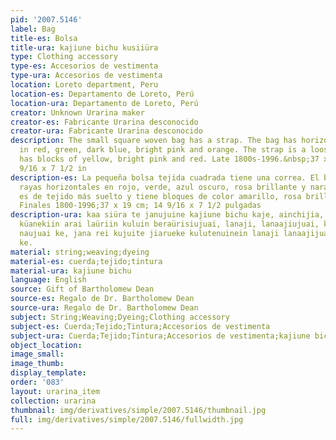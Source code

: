 ```yaml
---
pid: '2007.5146'
label: Bag
title-es: Bolsa
title-ura: kajiune bichu kusiiüra
type: Clothing accessory
type-es: Accesorios de vestimenta
type-ura: Accesorios de vestimenta
location: Loreto department, Peru
location-es: Departamento de Loreto, Perú
location-ura: Departamento de Loreto, Perú
creator: Unknown Urarina maker
creator-es: Fabricante Urarina desconocido
creator-ura: Fabricante Urarina desconocido
description: The small square woven bag has a strap. The bag has horizontal stripes
  in red, green, dark blue, bright pink and orange. The strap is a looser weave, and
  has blocks of yellow, bright pink and red. Late 1800s-1996.&nbsp;37 x 19 cm; 14
  9/16 x 7 1/2 in
description-es: La pequeña bolsa tejida cuadrada tiene una correa. El bolso tiene
  rayas horizontales en rojo, verde, azul oscuro, rosa brillante y naranja. La correa
  es de tejido más suelto y tiene bloques de color amarillo, rosa brillante y rojo.
  Finales 1800-1996;37 x 19 cm; 14 9/16 x 7 1/2 pulgadas
description-ura: kaa siüra te janujuine kajiune bichu kaje, ainchijia, jaraujiriti
  küanekiin arai laüriin kuluin beraürisiujuai, lanaji, lanaajiujuai, kafaajiujai
  naujuai ke, jana rei kujuite jiarueke kulutenuinein lanaji lanaajijuai, kafaji naujui
  ke.
material: string;weaving;dyeing
material-es: cuerda;tejido;tintura
material-ura: kajiune bichu
language: English
source: Gift of Bartholomew Dean
source-es: Regalo de Dr. Bartholomew Dean
source-ura: Regalo de Dr. Bartholomew Dean
subject: String;Weaving;Dyeing;Clothing accessory
subject-es: Cuerda;Tejido;Tintura;Accesorios de vestimenta
subject-ura: Cuerda;Tejido;Tintura;Accesorios de vestimenta;kajiune bichu
object_location:
image_small:
image_thumb:
display_template:
order: '083'
layout: urarina_item
collection: urarina
thumbnail: img/derivatives/simple/2007.5146/thumbnail.jpg
full: img/derivatives/simple/2007.5146/fullwidth.jpg
---
```

